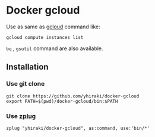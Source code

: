 Docker gcloud
=============

Use as same as [gcloud](https://cloud.google.com/sdk/gcloud/reference/) command like:

```shell
gcloud compute instances list
```

`bq` , `gsutil` command are also available.

Installation
------------

### Use git clone

```shell
git clone https://github.com/yhiraki/docker-gcloud
export PATH=$(pwd)/docker-gcloud/bin:$PATH
```

### Use [zplug](https://github.com/zplug/zplug)

```shell
zplug "yhiraki/docker-gcloud", as:command, use:'bin/*'
```
